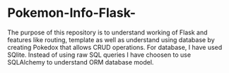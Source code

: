 # Pokemon-Info-Flask-
The purpose of this repository is to understand working of Flask and features like routing, template as well as understand using database by creating Pokedox that allows CRUD operations.
For database, I have used SQlite. Instead of using raw SQL queries  I have choosen to use SQLAlchemy to understand ORM database model.